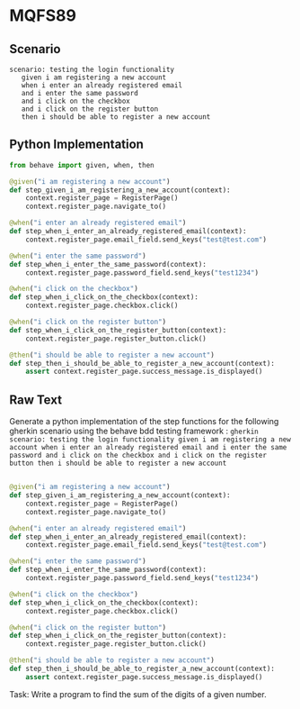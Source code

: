 # MQFS89
## Scenario
```gherkin
scenario: testing the login functionality 
   given i am registering a new account 
   when i enter an already registered email 
   and i enter the same password 
   and i click on the checkbox 
   and i click on the register button 
   then i should be able to register a new account
```


## Python Implementation
```python
from behave import given, when, then

@given("i am registering a new account")
def step_given_i_am_registering_a_new_account(context):
    context.register_page = RegisterPage()
    context.register_page.navigate_to()

@when("i enter an already registered email")
def step_when_i_enter_an_already_registered_email(context):
    context.register_page.email_field.send_keys("test@test.com")

@when("i enter the same password")
def step_when_i_enter_the_same_password(context):
    context.register_page.password_field.send_keys("test1234")

@when("i click on the checkbox")
def step_when_i_click_on_the_checkbox(context):
    context.register_page.checkbox.click()

@when("i click on the register button")
def step_when_i_click_on_the_register_button(context):
    context.register_page.register_button.click()

@then("i should be able to register a new account")
def step_then_i_should_be_able_to_register_a_new_account(context):
    assert context.register_page.success_message.is_displayed()
```


## Raw Text
Generate a python implementation of the step functions for the following gherkin scenario using the behave bdd testing framework : ```gherkin scenario: testing the login functionality given i am registering a new account when i enter an already registered email and i enter the same password and i click on the checkbox and i click on the register button then i should be able to register a new account ```



```python from behave import given, when, then

@given("i am registering a new account")
def step_given_i_am_registering_a_new_account(context):
    context.register_page = RegisterPage()
    context.register_page.navigate_to()

@when("i enter an already registered email")
def step_when_i_enter_an_already_registered_email(context):
    context.register_page.email_field.send_keys("test@test.com")

@when("i enter the same password")
def step_when_i_enter_the_same_password(context):
    context.register_page.password_field.send_keys("test1234")

@when("i click on the checkbox")
def step_when_i_click_on_the_checkbox(context):
    context.register_page.checkbox.click()

@when("i click on the register button")
def step_when_i_click_on_the_register_button(context):
    context.register_page.register_button.click()

@then("i should be able to register a new account")
def step_then_i_should_be_able_to_register_a_new_account(context):
    assert context.register_page.success_message.is_displayed()
```

Task: Write a program to find the sum of the digits of a given number.
